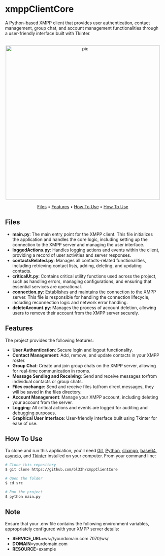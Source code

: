 # xmppClientCore

A Python-based XMPP client that provides user authentication, contact management, group chat, and account management functionalities through a user-friendly interface built with Tkinter.

<p align="center">
  <br>
  <img src="https://i.imgur.com/UlPi1k3.png" alt="pic" width="500">
  <br>
</p>
<p align="center" >
  <a href="#Files">Files</a> •
  <a href="#Features">Features</a> •
  <a href="#how-to-use">How To Use</a> •
  <a href="#note">How To Use</a>
</p>

## Files

- **main.py**: The main entry point for the XMPP client. This file initializes the application and handles the core logic, including setting up the connection to the XMPP server and managing the user interface.
- **loggedActions.py**: Handles logging actions and events within the client, providing a record of user activities and server responses.
- **contactsRelated.py**: Manages all contacts-related functionalities, including retrieving contact lists, adding, deleting, and updating contacts.
- **criticalUt.py**: Contains critical utility functions used across the project, such as handling errors, managing configurations, and ensuring that essential services are operational.
- **connection.py**: Establishes and maintains the connection to the XMPP server. This file is responsible for handling the connection lifecycle, including reconnection logic and network error handling.
- **deleteAccount.py**: Manages the process of account deletion, allowing users to remove their account from the XMPP server securely.

## Features

The project provides the following features:

- **User Authentication**: Secure login and logout functionality.
- **Contact Management**: Add, remove, and update contacts in your XMPP roster.
- **Group Chat**: Create and join group chats on the XMPP server, allowing for real-time communication in rooms.
- **Message Sending and Receiving**: Send and receive messages to/from individual contacts or group chats.
- **Files exchange**: Send and receive files to/from direct messages, they will be saved in the files directory.
- **Account Management**: Manage your XMPP account, including deleting your account from the server.
- **Logging**: All critical actions and events are logged for auditing and debugging purposes.
- **Graphical User Interface**: User-friendly interface built using Tkinter for ease of use.

## How To Use

To clone and run this application, you'll need [Git](https://git-scm.com), [Python](https://www.python.org), [slixmpp](https://slixmpp.readthedocs.io/en/latest/), [base64](https://docs.python.org/3/library/base64.html), [asyncio](https://docs.python.org/3/library/asyncio.html), and [Tkinter](https://docs.python.org/es/3/library/tkinter.html) installed on your computer. From your command line:

```bash
# Clone this repository
$ git clone https://github.com/bl33h/xmppClientCore

# Open the folder
$ cd src

# Run the project
$ python main.py
```

## Note
Ensure that your .env file contains the following environment variables, appropriately configured with your XMPP server details:
- **SERVICE_URL**=ws://yourdomain.com:7070/ws/
- **DOMAIN**=yourdomain.com
- **RESOURCE**=example
